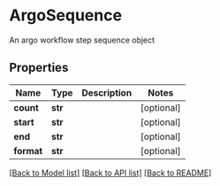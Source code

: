 # ArgoSequence

An argo workflow step sequence object
## Properties
Name | Type | Description | Notes
------------ | ------------- | ------------- | -------------
**count** | **str** |  | [optional] 
**start** | **str** |  | [optional] 
**end** | **str** |  | [optional] 
**format** | **str** |  | [optional] 

[[Back to Model list]](../README.md#documentation-for-models) [[Back to API list]](../README.md#documentation-for-api-endpoints) [[Back to README]](../README.md)


